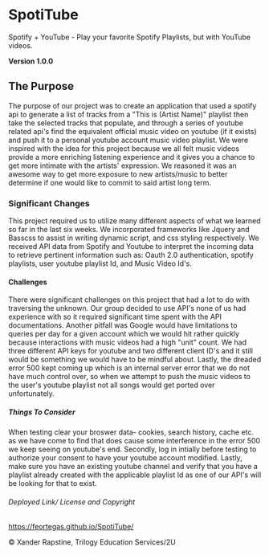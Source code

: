 # SpotiTube
Spotify + YouTube - Play your favorite Spotify Playlists, but with YouTube videos.

**Version 1.0.0**

## The Purpose
The purpose of our project was to create an application that used a spotify api to generate a list of tracks from a "This is (Artist Name)" playlist then take the selected tracks that populate, and through a series of youtube related api's find the equivalent official music video on youtube (if it exists) and push it to a personal youtube account music video playlist. We were inspired with the idea for this project because we all felt music videos provide a more enriching listening experience and it gives you a chance to get more intimate with the artists' expression. We reasoned it was an awesome way to get more exposure to new artists/music to better determine if one would like to commit to said artist long term.

### Significant Changes
This project required us to utilize many different aspects of what we learned so far in the last six weeks. We incorporated frameworks like Jquery and Basscss to assist in writing dynamic script, and css styling respectively. We received API data from Spotify and Youtube to interpret the incoming data to retrieve pertinent information such as: Oauth 2.0 authentication, spotify playlists, user youtube playlist Id, and Music Video Id's. 

#### Challenges
There were significant challenges on this project that had a lot to do with traversing the unknown. Our group decided to use API's none of us had experience with so it required significant time spent with the API documentations. Another pitfall was Google would have limitations to queries per day for a given account which we would hit rather quickly because interactions with music videos had a high "unit" count. We had three different API keys for youtube and two different client ID's and it still would be something we would have to be mindful about. Lastly, the dreaded error 500 kept coming up which is an internal server error that we do not have much control over, so when we attempt to push the music videos to the user's youtube playlist not all songs would get ported over unfortunately. 

##### Things To Consider
When testing clear your broswer data- cookies, search history, cache etc. as we have come to find that does cause some interference in the error 500 we keep seeing on youtube's end. Secondly, log in intially before testing to authorize your consent to have your youtube account modified. Lastly, make sure you have an existing youtube channel and verify that you have a playlist already created with the applicable playlist Id as one of our API's will be looking for that to exist. 

###### Deployed Link/ License and Copyright
https://feortegas.github.io/SpotiTube/

© Xander Rapstine, Trilogy Education Services/2U